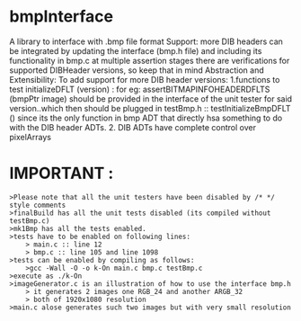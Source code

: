 # bmpInterface
A library to interface with .bmp file format
Support:
    more DIB headers can be integrated by updating the interface (bmp.h file) and including its functionality in bmp.c
    at multiple assertion stages there are verifications for supported DIBHeader versions, so keep that in mind
Abstraction and Extensibility:
    To add support for more DIB header versions:
        1.functions to test initializeDFLT (version) : for eg: assertBITMAPINFOHEADERDFLTS (bmpPtr image) should be provided in the interface of the unit tester for said
        version..which then should be plugged in testBmp.h :: testInitializeBmpDFLT ()
        since its the only function in bmp ADT that directly hsa something to do with the DIB header ADTs.
        2. DIB ADTs have complete control over pixelArrays
		
# IMPORTANT :
    >Please note that all the unit testers have been disabled by /* */ style comments
    >finalBuild has all the unit tests disabled (its compiled without testBmp.c)
    >mk1Bmp has all the tests enabled.
    >tests have to be enabled on following lines:
        > main.c :: line 12
        > bmp.c :: line 105 and line 1098
    >tests can be enabled by compiling as follows:
        >gcc -Wall -O -o k-On main.c bmp.c testBmp.c
    >execute as ./k-On
    >imageGenerator.c is an illustration of how to use the interface bmp.h
        > it generates 2 images one RGB_24 and another ARGB_32
        > both of 1920x1080 resolution
    >main.c alose generates such two images but with very small resolution
